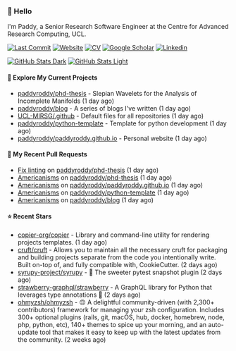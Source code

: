 ### 👋 Hello

I'm Paddy, a Senior Research Software Engineer at the Centre for Advanced
Research Computing, UCL.

[![Last Commit](https://img.shields.io/github/last-commit/paddyroddy/paddyroddy/main?label=updated)](https://github.com/paddyroddy)
[![Website](https://img.shields.io/badge/GitHub%20Pages-222?logo=githubpages&logoColor=fff&style=for-the-badge&style=flat)](https://paddyroddy.github.io)
[![CV](https://img.shields.io/badge/CV-PDF-pink.svg)](https://paddyroddy.github.io/cv)
[![Google Scholar](https://img.shields.io/badge/Google%20Scholar-4285F4?logo=googlescholar&logoColor=fff&style=for-the-badge&style=flat)](https://scholar.google.com/citations?user=OFigHUwAAAAJ)
[![Linkedin](https://img.shields.io/badge/LinkedIn-0A66C2?logo=linkedin&logoColor=fff&style=for-the-badge&style=flat)](https://www.linkedin.com/in/patrickjamesroddy)

[![GitHub Stats Dark](https://github-readme-stats-paddyroddy.vercel.app/api?username=paddyroddy&disable_animations=true&hide_border=true&hide_title=true&include_all_commits=true&rank_icon=github&show=prs_merged,reviews&show_icons=true&theme=tokyonight)](https://github.com/paddyroddy/paddyroddy#gh-dark-mode-only)
[![GitHub Stats Light](https://github-readme-stats-paddyroddy.vercel.app/api?username=paddyroddy&disable_animations=true&hide_border=true&hide_title=true&include_all_commits=true&rank_icon=github&show=prs_merged,reviews&show_icons=true&theme=default)](https://github.com/paddyroddy/paddyroddy#gh-light-mode-only)

#### 👷 Explore My Current Projects

- [paddyroddy/phd-thesis](https://github.com/paddyroddy/phd-thesis) - Slepian Wavelets for the Analysis of Incomplete Manifolds
  (1 day ago)
- [paddyroddy/blog](https://github.com/paddyroddy/blog) - A series of blogs I&#39;ve written
  (1 day ago)
- [UCL-MIRSG/.github](https://github.com/UCL-MIRSG/.github) - Default files for all repositories
  (1 day ago)
- [paddyroddy/python-template](https://github.com/paddyroddy/python-template) - Template for python development
  (1 day ago)
- [paddyroddy/paddyroddy.github.io](https://github.com/paddyroddy/paddyroddy.github.io) - Personal website
  (1 day ago)

#### 🔨 My Recent Pull Requests

- [Fix linting](https://github.com/paddyroddy/phd-thesis/pull/58) on [paddyroddy/phd-thesis](https://github.com/paddyroddy/phd-thesis)
  (1 day ago)
- [Americanisms](https://github.com/paddyroddy/phd-thesis/pull/57) on [paddyroddy/phd-thesis](https://github.com/paddyroddy/phd-thesis)
  (1 day ago)
- [Americanisms](https://github.com/paddyroddy/paddyroddy.github.io/pull/110) on [paddyroddy/paddyroddy.github.io](https://github.com/paddyroddy/paddyroddy.github.io)
  (1 day ago)
- [Americanisms](https://github.com/paddyroddy/python-template/pull/172) on [paddyroddy/python-template](https://github.com/paddyroddy/python-template)
  (1 day ago)
- [Americanisms](https://github.com/paddyroddy/blog/pull/4) on [paddyroddy/blog](https://github.com/paddyroddy/blog)
  (1 day ago)

#### ⭐ Recent Stars

- [copier-org/copier](https://github.com/copier-org/copier) - Library and command-line utility for rendering projects templates.
  (1 day ago)
- [cruft/cruft](https://github.com/cruft/cruft) - Allows you to maintain all the necessary cruft for packaging and building projects separate from the code you intentionally write. Built on-top of, and fully compatible with, CookieCutter.
  (2 days ago)
- [syrupy-project/syrupy](https://github.com/syrupy-project/syrupy) - :pancakes: The sweeter pytest snapshot plugin
  (2 days ago)
- [strawberry-graphql/strawberry](https://github.com/strawberry-graphql/strawberry) - A GraphQL library for Python that leverages type annotations 🍓
  (2 days ago)
- [ohmyzsh/ohmyzsh](https://github.com/ohmyzsh/ohmyzsh) - 🙃   A delightful community-driven (with 2,300&#43; contributors) framework for managing your zsh configuration. Includes 300&#43; optional plugins (rails, git, macOS, hub, docker, homebrew, node, php, python, etc), 140&#43; themes to spice up your morning, and an auto-update tool that makes it easy to keep up with the latest updates from the community.
  (2 weeks ago)
